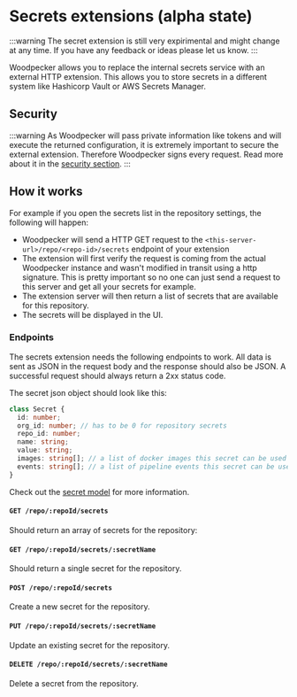# Secrets extensions (alpha state)

:::warning
The secret extension is still very expirimental and might change at any time. If you have any feedback or ideas please let us know.
:::

Woodpecker allows you to replace the internal secrets service with an external HTTP extension. This allows you to store secrets in a different system like Hashicorp Vault or AWS Secrets Manager.

## Security

:::warning
As Woodpecker will pass private information like tokens and will execute the returned configuration, it is extremely important to secure the external extension. Therefore Woodpecker signs every request. Read more about it in the [security section](./10-extensions.md#security).
:::

## How it works

For example if you open the secrets list in the repository settings, the following will happen:

- Woodpecker will send a HTTP GET request to the `<this-server-url>/repo/<repo-id>/secrets` endpoint of your extension
- The extension will first verify the request is coming from the actual Woodpecker instance and wasn't modified in transit
  using a http signature. This is pretty important so no one can just send a request to this server and get all your
  secrets for example.
- The extension server will then return a list of secrets that are available for this repository.
- The secrets will be displayed in the UI.

### Endpoints

The secrets extension needs the following endpoints to work.
All data is sent as JSON in the request body and the response should also be JSON.
A successful request should always return a 2xx status code.

The secret json object should look like this:

```ts
class Secret {
  id: number;
  org_id: number; // has to be 0 for repository secrets
  repo_id: number;
  name: string;
  value: string;
  images: string[]; // a list of docker images this secret can be used with
  events: string[]; // a list of pipeline events this secret can be used with
}
```

Check out the [secret model](https://github.com/woodpecker-ci/woodpecker/blob/main/server/model/secret.go) for more information.

#### `GET /repo/:repoId/secrets`

Should return an array of secrets for the repository:

#### `GET /repo/:repoId/secrets/:secretName`

Should return a single secret for the repository.

#### `POST /repo/:repoId/secrets`

Create a new secret for the repository.

#### `PUT /repo/:repoId/secrets/:secretName`

Update an existing secret for the repository.

#### `DELETE /repo/:repoId/secrets/:secretName`

Delete a secret from the repository.
